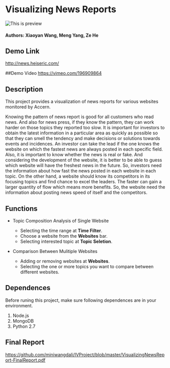 # Visualizing News Reports
![This is preview](https://github.com/miniwangdali/IVProject/blob/master/preview.png)
#### Authors: Xiaoyan Wang, Meng Yang, Ze He

## Demo Link
http://news.heiseric.com/

##Demo Video
https://vimeo.com/196909864

## Description
This project provides a visualization of news reports for various websites monitored by Accern.

Knowing the pattern of news report is good for all customers who read news. And also for news press, if they know the pattern, they can work harder on those topics they reported too slow.
It is important for investors to obtain the latest information in a particular area as quickly as possible so that they can smell the tendency and make decisions or solutions towards events and incidences. An investor can take the lead if the one knows the website on which the fastest news are always posted in each specific field. Also, it is important to know whether the news is real or fake. And considering the development of the website, it is better to be able to guess which website will have the freshest news in the future. So, investors need the information about how fast the news posted in each website in each topic.
On the other hand, a website should know its competitors in its focusing topics and find chance to excel the leaders. The faster can gain a larger quantity of flow which means more benefits. So, the website need the information about posting news speed of itself and the competitors.

## Functions
* Topic Composition Analysis of Single Website
  * Selecting the time range at __Time Filter__.
  * Choose a website from the __Websites__ bar.
  * Selecting interested topic at __Topic Seletion__.
  
* Comparison Between Mulitiple Websites
  * Adding or removing websites at __Websites__.
  * Selecting the one or more topics you want to compare between different websites.
  
## Dependences
Before runing this project, make sure following dependences are in your environment.

1. Node.js
2. MongoDB
3. Python 2.7

## Final Report

https://github.com/miniwangdali/IVProject/blob/master/VisualizingNewsReport-FinalReport.pdf
